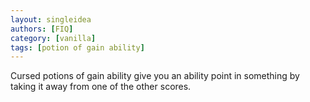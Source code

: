 ```yaml
---
layout: singleidea
authors: [FIQ]
category: [vanilla]
tags: [potion of gain ability]
---
```

Cursed potions of gain ability give you an ability point in something by taking it away from one of the other scores.
